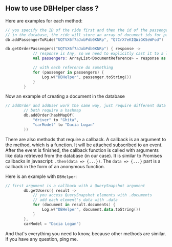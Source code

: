 ## How to use DBHelper class ?
Here are examples for each method:
```kt
// you specify the ID of the ride first and then the id of the passenger to add
// in the database, the ride will store an array of document ids for passengers
db.addPassengerToRide("UQTVX6f7aJxbPdb0KNRp", "Q7CrX7eKIQWiGKSeWFod")
```

```kt
db.getOrderPassengers("UQTVX6f7aJxbPdb0KNRp") { response ->
            // response is Any, so we need to explicitly cast it to a list of references
            val passengers: ArrayList<DocumentReference> = response as ArrayList<DocumentReference>

            // with each reference do something
            for (passenger in passengers) {
                Log.w("DBHelper", passenger.toString())
            }
        }
```
Now an example of creating a document in the database
```kt
// addOrder and addUser work the same way, just require different data (based on db schema)
        // both require a hashmap
        db.addOrder(hashMapOf(
            "driver" to "Ghita",
            "carModel" to "Dacia Logan"
        ))
```
There are also methods that require a callback. A callback is an argument to the method, which is a function. It will be attached subscribed to an event. After the event is finished, the callback function is called with arguments like data retrieved from the database (in our case). It is similar to Promises callbacks in javascript: `.then(data => {...})`. The `data => {...}` part is a callback in the form of an anonymous function.

Here is an example with `DBHelper`:
```kt
// first argument is a callback with a QuerySnapshot argument
        db.getUsers({ result ->
            // you access QuerySnapshot elements with .documents
            // add each element's data with .data
            for (document in result.documents) {
                Log.w("DBHelper", document.data.toString())
            }
        },
        carModel = "Dacia Logan")
```
And that's everything you need to know, because other methods are similar. If you have any question, ping me.
